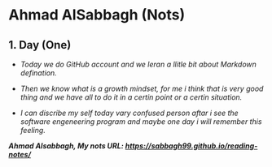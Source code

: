# **Ahmad AlSabbagh (Nots)**
## 1. Day (One)



* *Today we do GitHub account and we leran a llitle bit about Markdown defination.*

* *Then we know what is a growth mindset, for me i think that is very good thing and we have all to do it in a certin point or a certin situation.*

* *I can discribe my self today vary confused person aftar i see the software engeneering program and maybe one day i will remember this feeling.*

***Ahmad Alsabbagh, My nots URL: https://sabbagh99.github.io/reading-notes/***
